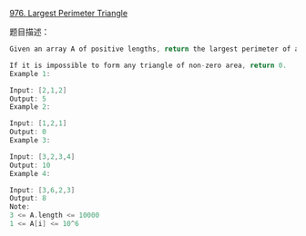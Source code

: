 [976. Largest Perimeter Triangle](https://leetcode-cn.com/problems/largest-perimeter-triangle/)

题目描述：

```cpp
Given an array A of positive lengths, return the largest perimeter of a triangle with non-zero area, formed from 3 of these lengths.

If it is impossible to form any triangle of non-zero area, return 0.
Example 1:

Input: [2,1,2]
Output: 5
Example 2:

Input: [1,2,1]
Output: 0
Example 3:

Input: [3,2,3,4]
Output: 10
Example 4:

Input: [3,6,2,3]
Output: 8
Note:
3 <= A.length <= 10000
1 <= A[i] <= 10^6 
```